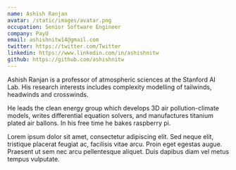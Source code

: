 ```yaml
---
name: Ashish Ranjan
avatar: /static/images/avatar.png
occupation: Senior Software Engineer
company: PayU
email: ashishnitw14@gmail.com
twitter: https://twitter.com/Twitter
linkedin: https://www.linkedin.com/in/ashishnitw
github: https://github.com/ashishnitw
---
```


Ashish Ranjan is a professor of atmospheric sciences at the Stanford AI Lab. His research interests includes complexity modelling of tailwinds, headwinds and crosswinds.

He leads the clean energy group which develops 3D air pollution-climate models, writes differential equation solvers, and manufactures titanium plated air ballons. In his free time he bakes raspberry pi.

Lorem ipsum dolor sit amet, consectetur adipiscing elit. Sed neque elit, tristique placerat feugiat ac, facilisis vitae arcu. Proin eget egestas augue. Praesent ut sem nec arcu pellentesque aliquet. Duis dapibus diam vel metus tempus vulputate.
